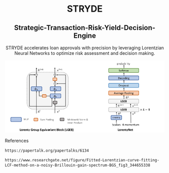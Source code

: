 <h1 align = "center"> STRYDE</h1>
<h2 align = "center">Strategic-Transaction-Risk-Yield-Decision-Engine </h2>
<p align = "center">
STRYDE accelerates loan approvals with precision by leveraging Lorentzian Neural Networks to optimize risk assessment and decision making.
</p>

<img src = "README/LorentzNN.png">

References

```
https://papertalk.org/papertalks/6134
```

```
https://www.researchgate.net/figure/Fitted-Lorentzian-curve-fitting-LCF-method-on-a-noisy-Brillouin-gain-spectrum-BGS_fig3_344655338
```
